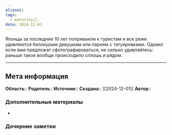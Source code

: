 ```yaml
---
aliases: 
tags:
  - maturity/🌱
date: 2024-12-01
---
```

Японцы за последние 10 лет попривыкли к туристам и все реже удивляются белокурым девушкам или парням с татуировками. Однако если вам предложат сфотографироваться, не сильно удивляйтесь: раньше такое вообще происходило сплошь и рядом.


***
## Мета информация
**Область**:: 
**Родитель**:: 
**Источник**:: 
**Создана**:: [[2024-12-01]]
**Автор**:: 
### Дополнительные материалы
- 

### Дочерние заметки
<!-- QueryToSerialize: LIST FROM [[]] WHERE contains(Родитель, this.file.link) or contains(parents, this.file.link) -->

